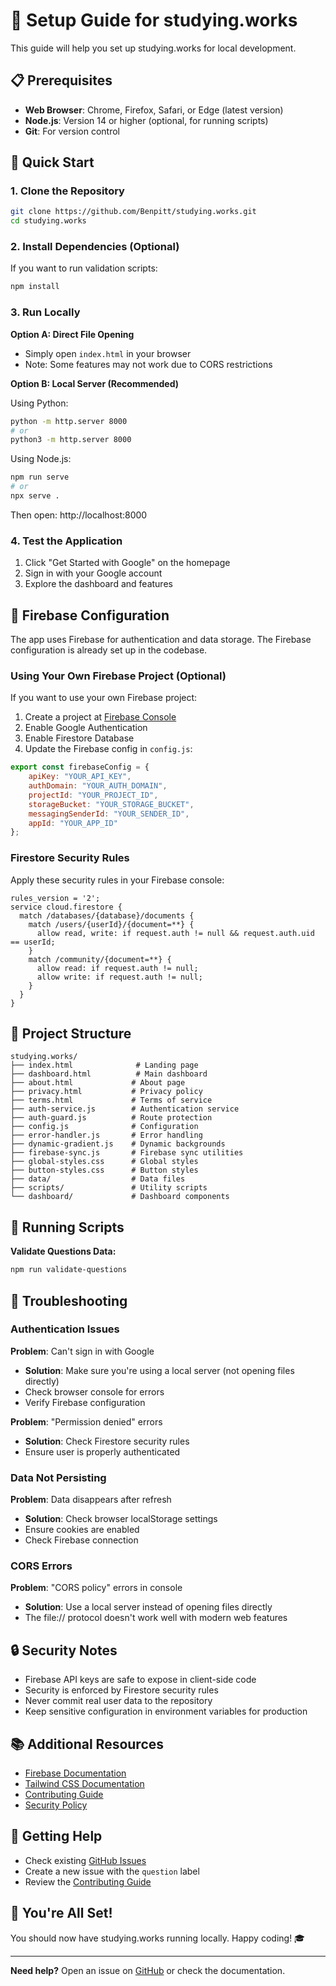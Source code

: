 # 🚀 Setup Guide for studying.works

This guide will help you set up studying.works for local development.

## 📋 Prerequisites

- **Web Browser**: Chrome, Firefox, Safari, or Edge (latest version)
- **Node.js**: Version 14 or higher (optional, for running scripts)
- **Git**: For version control

## 🔧 Quick Start

### 1. Clone the Repository

```bash
git clone https://github.com/Benpitt/studying.works.git
cd studying.works
```

### 2. Install Dependencies (Optional)

If you want to run validation scripts:

```bash
npm install
```

### 3. Run Locally

**Option A: Direct File Opening**
- Simply open `index.html` in your browser
- Note: Some features may not work due to CORS restrictions

**Option B: Local Server (Recommended)**

Using Python:
```bash
python -m http.server 8000
# or
python3 -m http.server 8000
```

Using Node.js:
```bash
npm run serve
# or
npx serve .
```

Then open: http://localhost:8000

### 4. Test the Application

1. Click "Get Started with Google" on the homepage
2. Sign in with your Google account
3. Explore the dashboard and features

## 🔑 Firebase Configuration

The app uses Firebase for authentication and data storage. The Firebase configuration is already set up in the codebase.

### Using Your Own Firebase Project (Optional)

If you want to use your own Firebase project:

1. Create a project at [Firebase Console](https://console.firebase.google.com/)
2. Enable Google Authentication
3. Enable Firestore Database
4. Update the Firebase config in `config.js`:

```javascript
export const firebaseConfig = {
    apiKey: "YOUR_API_KEY",
    authDomain: "YOUR_AUTH_DOMAIN",
    projectId: "YOUR_PROJECT_ID",
    storageBucket: "YOUR_STORAGE_BUCKET",
    messagingSenderId: "YOUR_SENDER_ID",
    appId: "YOUR_APP_ID"
};
```

### Firestore Security Rules

Apply these security rules in your Firebase console:

```
rules_version = '2';
service cloud.firestore {
  match /databases/{database}/documents {
    match /users/{userId}/{document=**} {
      allow read, write: if request.auth != null && request.auth.uid == userId;
    }
    match /community/{document=**} {
      allow read: if request.auth != null;
      allow write: if request.auth != null;
    }
  }
}
```

## 📁 Project Structure

```
studying.works/
├── index.html              # Landing page
├── dashboard.html          # Main dashboard
├── about.html             # About page
├── privacy.html           # Privacy policy
├── terms.html             # Terms of service
├── auth-service.js        # Authentication service
├── auth-guard.js          # Route protection
├── config.js              # Configuration
├── error-handler.js       # Error handling
├── dynamic-gradient.js    # Dynamic backgrounds
├── firebase-sync.js       # Firebase sync utilities
├── global-styles.css      # Global styles
├── button-styles.css      # Button styles
├── data/                  # Data files
├── scripts/               # Utility scripts
└── dashboard/             # Dashboard components
```

## 🧪 Running Scripts

**Validate Questions Data:**
```bash
npm run validate-questions
```

## 🐛 Troubleshooting

### Authentication Issues

**Problem**: Can't sign in with Google
- **Solution**: Make sure you're using a local server (not opening files directly)
- Check browser console for errors
- Verify Firebase configuration

**Problem**: "Permission denied" errors
- **Solution**: Check Firestore security rules
- Ensure user is properly authenticated

### Data Not Persisting

**Problem**: Data disappears after refresh
- **Solution**: Check browser localStorage settings
- Ensure cookies are enabled
- Check Firebase connection

### CORS Errors

**Problem**: "CORS policy" errors in console
- **Solution**: Use a local server instead of opening files directly
- The file:// protocol doesn't work well with modern web features

## 🔒 Security Notes

- Firebase API keys are safe to expose in client-side code
- Security is enforced by Firestore security rules
- Never commit real user data to the repository
- Keep sensitive configuration in environment variables for production

## 📚 Additional Resources

- [Firebase Documentation](https://firebase.google.com/docs)
- [Tailwind CSS Documentation](https://tailwindcss.com/docs)
- [Contributing Guide](CONTRIBUTING.md)
- [Security Policy](SECURITY.md)

## 💬 Getting Help

- Check existing [GitHub Issues](https://github.com/Benpitt/studying.works/issues)
- Create a new issue with the `question` label
- Review the [Contributing Guide](CONTRIBUTING.md)

## 🎉 You're All Set!

You should now have studying.works running locally. Happy coding! 🎓

---

**Need help?** Open an issue on [GitHub](https://github.com/Benpitt/studying.works/issues) or check the documentation.
